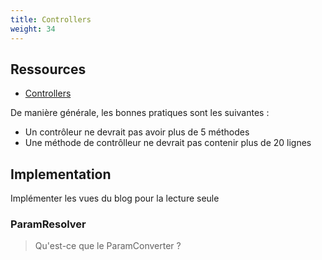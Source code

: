 ```yaml
---
title: Controllers
weight: 34
---
```



## Ressources

- [Controllers](https://symfony.com/doc/current/controller.html)

De manière générale, les bonnes pratiques sont les suivantes : 

- Un contrôleur ne devrait pas avoir plus de 5 méthodes
- Une méthode de contrôlleur ne devrait pas contenir plus de 20 lignes

## Implementation

Implémenter les vues du blog pour la lecture seule

### ParamResolver

> Qu'est-ce que le ParamConverter ?

